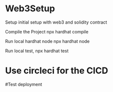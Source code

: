 # Web3Setup
Setup initial setup with web3 and solidity contract 

Compile the Project
npx hardhat compile

Run local hardhat node
npx hardhat node

Run local test, 
npx hardhat test
# Use circleci for the CICD

#Test deployment
